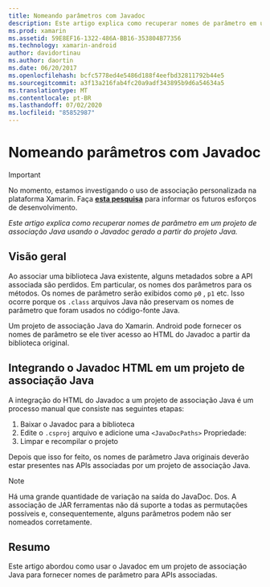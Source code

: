 ```yaml
---
title: Nomeando parâmetros com Javadoc
description: Este artigo explica como recuperar nomes de parâmetro em um projeto de associação Java usando o Javadoc gerado a partir do projeto Java.
ms.prod: xamarin
ms.assetid: 59E8EF16-1322-486A-BB16-353804B77356
ms.technology: xamarin-android
author: davidortinau
ms.author: daortin
ms.date: 06/20/2017
ms.openlocfilehash: bcfc5778ed4e5486d188f4eefbd32811792b44e5
ms.sourcegitcommit: a3f13a216fab4fc20a9adf343895b9d6a54634a5
ms.translationtype: MT
ms.contentlocale: pt-BR
ms.lasthandoff: 07/02/2020
ms.locfileid: "85852987"
---
```

# <a name="naming-parameters-with-javadoc"></a>Nomeando parâmetros com Javadoc

> [!IMPORTANT]
> No momento, estamos investigando o uso de associação personalizada na plataforma Xamarin. Faça [**esta pesquisa**](https://www.surveymonkey.com/r/KKBHNLT) para informar os futuros esforços de desenvolvimento.

_Este artigo explica como recuperar nomes de parâmetro em um projeto de associação Java usando o Javadoc gerado a partir do projeto Java._

## <a name="overview"></a>Visão geral

Ao associar uma biblioteca Java existente, alguns metadados sobre a API associada são perdidos. Em particular, os nomes dos parâmetros para os métodos. Os nomes de parâmetro serão exibidos como `p0` , `p1` etc. Isso ocorre porque os `.class` arquivos Java não preservam os nomes de parâmetro que foram usados no código-fonte Java. 

Um projeto de associação Java do Xamarin. Android pode fornecer os nomes de parâmetro se ele tiver acesso ao HTML do Javadoc a partir da biblioteca original. 

## <a name="integrating-javadoc-html-into-a-java-binding-project"></a>Integrando o Javadoc HTML em um projeto de associação Java

A integração do HTML do Javadoc a um projeto de associação Java é um processo manual que consiste nas seguintes etapas: 

1. Baixar o Javadoc para a biblioteca
2. Edite o `.csproj` arquivo e adicione uma `<JavaDocPaths>` Propriedade:
3. Limpar e recompilar o projeto

Depois que isso for feito, os nomes de parâmetro Java originais deverão estar presentes nas APIs associadas por um projeto de associação Java. 

> [!NOTE]
> Há uma grande quantidade de variação na saída do JavaDoc. Dos. A associação de JAR ferramentas não dá suporte a todas as permutações possíveis e, consequentemente, alguns parâmetros podem não ser nomeados corretamente.

## <a name="summary"></a>Resumo

Este artigo abordou como usar o Javadoc em um projeto de associação Java para fornecer nomes de parâmetro para APIs associadas. 
